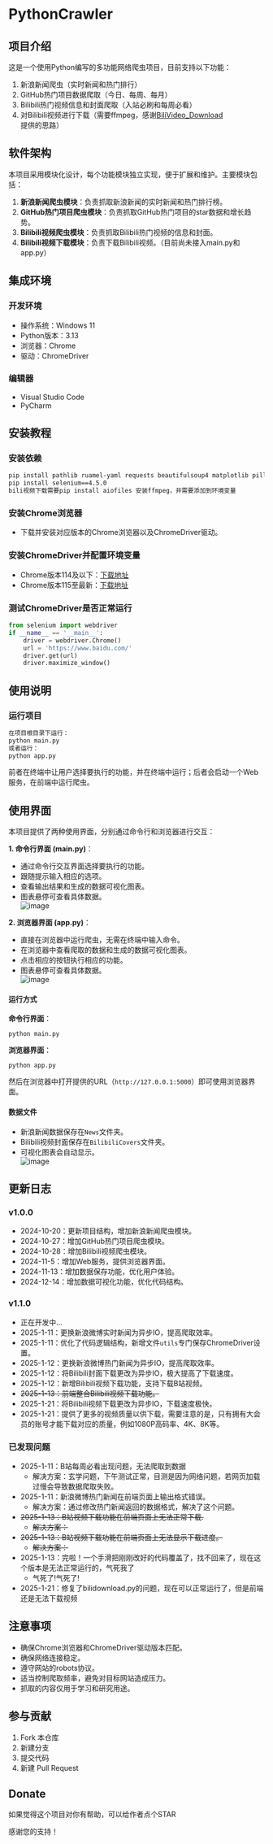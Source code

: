 # PythonCrawler

## 项目介绍

这是一个使用Python编写的多功能网络爬虫项目，目前支持以下功能：
1. 新浪新闻爬虫（实时新闻和热门排行）
2. GitHub热门项目数据爬取（今日、每周、每月）
3. Bilibili热门视频信息和封面爬取（入站必刷和每周必看）
4. 对Bilibili视频进行下载（需要ffmpeg，感谢[BiliVideo_Download](https://github.com/keyblues/BiliVideo_Download)提供的思路）

## 软件架构

本项目采用模块化设计，每个功能模块独立实现，便于扩展和维护。主要模块包括：

1. **新浪新闻爬虫模块**：负责抓取新浪新闻的实时新闻和热门排行榜。
2. **GitHub热门项目爬虫模块**：负责抓取GitHub热门项目的star数据和增长趋势。
3. **Bilibili视频爬虫模块**：负责抓取Bilibili热门视频的信息和封面。
4. **Bilibili视频下载模块**：负责下载Bilibili视频。（目前尚未接入main.py和app.py）

## 集成环境

### 开发环境

- 操作系统：Windows 11
- Python版本：3.13
- 浏览器：Chrome
- 驱动：ChromeDriver

### 编辑器

- Visual Studio Code
- PyCharm

## 安装教程

### 安装依赖

```bash
pip install pathlib ruamel-yaml requests beautifulsoup4 matplotlib pillow flask aiohttp
pip install selenium==4.5.0
bili视频下载需要pip install aiofiles 安装ffmpeg，并需要添加到环境变量
```

### 安装Chrome浏览器

- 下载并安装对应版本的Chrome浏览器以及ChromeDriver驱动。

### 安装ChromeDriver并配置环境变量

- Chrome版本114及以下：[下载地址](http://chromedriver.storage.googleapis.com/index.html)
- Chrome版本115至最新：[下载地址](https://googlechromelabs.github.io/chrome-for-testing/#stable)

### 测试ChromeDriver是否正常运行

```python
from selenium import webdriver
if __name__ == '__main__':
    driver = webdriver.Chrome()
    url = 'https://www.baidu.com/'
    driver.get(url)
    driver.maximize_window()
```

## 使用说明

### 运行项目

```bash
在项目根目录下运行：
python main.py
或者运行：
python app.py
```

前者在终端中让用户选择要执行的功能，并在终端中运行；后者会启动一个Web服务，在前端中运行爬虫。

## 使用界面

本项目提供了两种使用界面，分别通过命令行和浏览器进行交互：

**1. 命令行界面 (main.py)**：

- 通过命令行交互界面选择要执行的功能。
- 跟随提示输入相应的选项。
- 查看输出结果和生成的数据可视化图表。
- 图表悬停可查看具体数据。   
![image](https://github.com/user-attachments/assets/2d7808c6-e653-4de0-aec2-cff22ad8aeb1)

**2. 浏览器界面 (app.py)**：

- 直接在浏览器中运行爬虫，无需在终端中输入命令。
- 在浏览器中查看爬取的数据和生成的数据可视化图表。
- 点击相应的按钮执行相应的功能。
- 图表悬停可查看具体数据。   
![image](https://github.com/user-attachments/assets/57533841-ca73-49aa-b223-4ccf37ae723e)


#### 运行方式

**命令行界面**：
```
python main.py
```

**浏览器界面**：
```
python app.py
```

然后在浏览器中打开提供的URL（`http://127.0.0.1:5000`）即可使用浏览器界面。

#### 数据文件

- 新浪新闻数据保存在`News`文件夹。
- Bilibili视频封面保存在`BilibiliCovers`文件夹。
- 可视化图表会自动显示。   
![image](https://github.com/user-attachments/assets/57fcc17f-ca77-4926-b036-fca2790589f0)

## 更新日志

### v1.0.0

- 2024-10-20：更新项目结构，增加新浪新闻爬虫模块。
- 2024-10-27：增加GitHub热门项目爬虫模块。
- 2024-10-28：增加Bilibili视频爬虫模块。
- 2024-11-5：增加Web服务，提供浏览器界面。
- 2024-11-13：增加数据保存功能，优化用户体验。
- 2024-12-14：增加数据可视化功能，优化代码结构。

### v1.1.0

- 正在开发中...
- 2025-1-11：更换新浪微博实时新闻为异步IO，提高爬取效率。
- 2025-1-11：优化了代码逻辑结构，新增文件`utils`专门保存ChromeDriver设置。
- 2025-1-12：更换新浪微博热门新闻为异步IO，提高爬取效率。
- 2025-1-12：将Bilibili封面下载更改为异步IO，极大提高了下载速度。
- 2025-1-12：新增Bilibili视频下载功能，支持下载B站视频。
- ~~2025-1-13：前端整合Bilibili视频下载功能。~~
- 2025-1-21：将Bilibili视频下载更改为异步IO，下载速度极快。
- 2025-1-21：提供了更多的视频质量以供下载，需要注意的是，只有拥有大会员的账号才能下载对应的质量，例如1080P高码率、4K、8K等。

### 已发现问题

- 2025-1-11：B站每周必看出现问题，无法爬取到数据
  - 解决方案：玄学问题，下午测试正常，目测是因为网络问题，若网页加载过慢会导致数据爬取失败。
- 2025-1-11：新浪微博热门新闻在前端页面上输出格式错误。
  - 解决方案：通过修改热门新闻返回的数据格式，解决了这个问题。
- ~~2025-1-13：B站视频下载功能在前端页面上无法正常下载.~~
  - ~~解决方案：~~
- ~~2025-1-13：B站视频下载功能在前端页面上无法显示下载进度。~~
  - ~~解决方案：~~
- 2025-1-13：完啦！一个手滑把刚刚改好的代码覆盖了，找不回来了，现在这个版本是无法正常运行的，气死我了
  - 气死了!气死了!
- 2025-1-21：修复了bilidownload.py的问题，现在可以正常运行了，但是前端还是无法下载视频


## 注意事项

- 确保Chrome浏览器和ChromeDriver驱动版本匹配。
- 确保网络连接稳定。
- 遵守网站的robots协议。
- 适当控制爬取频率，避免对目标网站造成压力。
- 抓取的内容仅用于学习和研究用途。

## 参与贡献

1. Fork 本仓库
2. 新建分支
3. 提交代码
4. 新建 Pull Request

## Donate

如果觉得这个项目对你有帮助，可以给作者点个STAR

感谢您的支持！